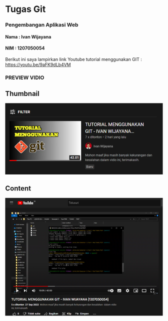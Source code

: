 # Tugas Git
### Pengembangan Aplikasi Web
#### Nama : Ivan Wijayana
#### NIM : 1207050054

Berikut ini saya lampirkan link Youtube tutorial menggunakan GIT :
https://youtu.be/9aFK9dLb4VM

### PREVIEW VIDIO
## Thumbnail
![Thumbnail](IMG1.PNG "Thumbnail")

## Content
![Content](IMG2.PNG "Content")
